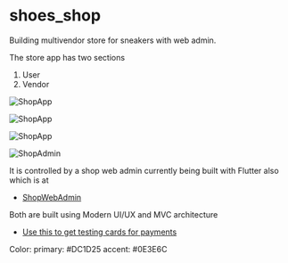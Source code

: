 # shoes_shop

Building multivendor store for sneakers with web admin.

The store app has two sections
1. User
2. Vendor

![ShopApp](https://media.licdn.com/dms/image/D4D22AQF_iuFX5xxqBw/feedshare-shrink_2048_1536/0/1686072315271?e=1689206400&v=beta&t=PbTOUkhlwQH691VdDo2duEng59wPumJZvMNaKQP0AqM)

![ShopApp](https://media.licdn.com/dms/image/D4D22AQHly8GL90GUZg/feedshare-shrink_2048_1536/0/1686072310889?e=1689206400&v=beta&t=8FVA638HZDbEOXVZj7K2dV9XLIDodXcTJGhQIeI2WWI)

![ShopApp](https://media.licdn.com/dms/image/D4D22AQHm47Fdxq38MA/feedshare-shrink_2048_1536/0/1686072314951?e=1689206400&v=beta&t=rwxTyin6Qrt7G0vq-llWV_QD6YkIFbod-jG-5vObrvQ)

![ShopAdmin](https://media.licdn.com/dms/image/D4D22AQFWMkA2rpaiww/feedshare-shrink_2048_1536/0/1685394871164?e=1689206400&v=beta&t=3lGSfqWIM-DC1PWrrKGSK452U0ea9ULARqSoh142wlE)



It is controlled by a shop web admin currently being built with Flutter also which is at 
- [ShopWebAdmin](https://github.com/Atuoha/shoes_shop_web_admin)

Both are built using Modern UI/UX and MVC architecture

- [Use this to get testing cards for payments](https://developer.flutterwave.com/docs/integration-guides/testing-helpers)

Color: 
primary: #DC1D25
accent: #0E3E6C
